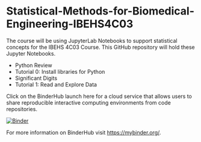 # Statistical-Methods-for-Biomedical-Engineering-IBEHS4C03

The course will be using JupyterLab Notebooks to support statistical concepts for the IBEHS 4C03 Course. This GitHub repository will hold these Jupyter Notebooks.  

- Python Review
- Tutorial 0:  Install libraries for Python
- Significant Digits
- Tutorial 1:  Read and Explore Data

Click on the BinderHub launch here for a cloud service that allows users to share reproducible interactive computing environments from code repositories. 

[![Binder](https://mybinder.org/badge_logo.svg)](https://mybinder.org/v2/gh/cbassim/IBEHS-4C03/HEAD)

For more information on BinderHub visit https://mybinder.org/.

